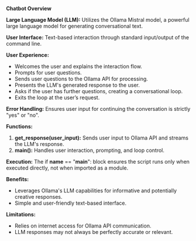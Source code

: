 **Chatbot Overview**

**Large Language Model (LLM):** Utilizes the Ollama Mistral model, a powerful large language model for generating conversational text.

**User Interface:** Text-based interaction through standard input/output of the command line.

**User Experience:**

  - Welcomes the user and explains the interaction flow.
  - Prompts for user questions.
  - Sends user questions to the Ollama API for processing.
  - Presents the LLM's generated response to the user.
  - Asks if the user has further questions, creating a conversational loop.
  - Exits the loop at the user’s request. 

**Error Handling:** Ensures user input for continuing the conversation is strictly "yes" or "no".

**Functions:**

  1. **get_response(user_input):** Sends user input to Ollama API and streams the LLM's response.
  2. **main():** Handles user interaction, prompting, and loop control.


**Execution:** The if __name__ == "__main__": block ensures the script runs only when executed directly, not when imported as a module.


**Benefits:**

  - Leverages Ollama's LLM capabilities for informative and potentially creative responses.
  - Simple and user-friendly text-based interface.

**Limitations:**

  - Relies on internet access for Ollama API communication.
  - LLM responses may not always be perfectly accurate or relevant.
